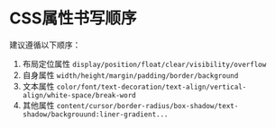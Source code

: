 # CSS属性书写顺序

建议遵循以下顺序：
1. 布局定位属性  ``display/position/float/clear/visibility/overflow``
2. 自身属性  ``width/height/margin/padding/border/background``
3. 文本属性  ``color/font/text-decoration/text-align/vertical-align/white-space/break-word``
4. 其他属性  ``content/cursor/border-radius/box-shadow/text-shadow/backgrouund:liner-gradient...``